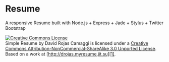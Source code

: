 # Resume

A responsive Resume built with Node.js + Express + Jade + Stylus + Twitter Bootstrap

[![Creative Commons License](http://i.creativecommons.org/l/by-nc-sa/3.0/88x31.png)][0]  
Simple Resume by David Rojas Camaggi is licensed under a [Creative Commons Attribution-NonCommercial-ShareAlike 3.0 Unported License][0].  
Based on a work at [http://drojas.myresume.jit.su][1].

[0]: http://creativecommons.org/licenses/by-nc-sa/3.0/
[1]: http://drojas.myresume.jit.su

